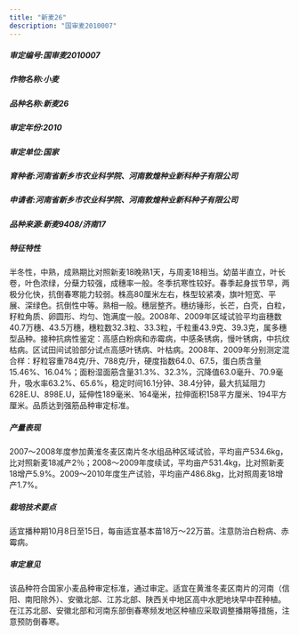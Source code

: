 ```yaml
---
title: "新麦26"
description: "国审麦2010007"
---
```

##### 审定编号:国审麦2010007

##### 作物名称:小麦

##### 品种名称:新麦26

##### 审定年份:2010

##### 审定单位:国家

##### 育种者:河南省新乡市农业科学院、河南敦煌种业新科种子有限公司

##### 申请者:河南省新乡市农业科学院、河南敦煌种业新科种子有限公司

##### 品种来源:新麦9408/济南17

##### 特征特性
半冬性，中熟，成熟期比对照新麦18晚熟1天，与周麦18相当。幼苗半直立，叶长卷，叶色浓绿，分蘖力较强，成穗率一般。冬季抗寒性较好。春季起身拔节早，两极分化快，抗倒春寒能力较弱。株高80厘米左右，株型较紧凑，旗叶短宽、平展、深绿色。抗倒性中等。熟相一般。穗层整齐。穗纺锤形，长芒，白壳，白粒，籽粒角质、卵圆形、均匀、饱满度一般。2008年、2009年区域试验平均亩穗数40.7万穗、43.5万穗，穗粒数32.3粒、33.3粒，千粒重43.9克、39.3克，属多穗型品种。接种抗病性鉴定：高感白粉病和赤霉病，中感条锈病，慢叶锈病，中抗纹枯病。区试田间试验部分试点高感叶锈病、叶枯病。2008年、2009年分别测定混合样：籽粒容重784克/升、788克/升，硬度指数64.0、67.5，蛋白质含量15.46%、16.04%；面粉湿面筋含量31.3%、32.3%，沉降值63.0毫升、70.9毫升，吸水率63.2%、65.6%，稳定时间16.1分钟、38.4分钟，最大抗延阻力628E.U、898E.U，延伸性189毫米、164毫米，拉伸面积158平方厘米、194平方厘米。品质达到强筋品种审定标准。

##### 产量表现
2007～2008年度参加黄淮冬麦区南片冬水组品种区域试验，平均亩产534.6kg，比对照新麦18减产2％；2008～2009年度续试，平均亩产531.4kg，比对照新麦18增产5.9%。2009～2010年度生产试验，平均亩产486.8kg，比对照周麦18增产1.7%。

##### 栽培技术要点
适宜播种期10月8日至15日，每亩适宜基本苗18万～22万苗。注意防治白粉病、赤霉病。

##### 审定意见
该品种符合国家小麦品种审定标准，通过审定。适宜在黄淮冬麦区南片的河南（信阳、南阳除外）、安徽北部、江苏北部、陕西关中地区高中水肥地块早中茬种植。在江苏北部、安徽北部和河南东部倒春寒频发地区种植应采取调整播期等措施，注意预防倒春寒。

